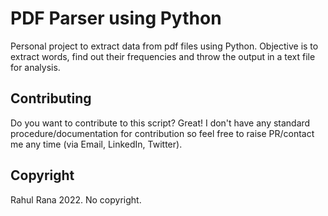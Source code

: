 # PDF Parser using Python

Personal project to extract data from pdf files using Python. Objective is to extract words, find out their frequencies and throw the output in a text file for analysis.

## Contributing

Do you want to contribute to this script? Great! I don't have any standard procedure/documentation for contribution so feel free to raise PR/contact me any time (via Email, LinkedIn, Twitter).

## Copyright
Rahul Rana 2022. No copyright.

